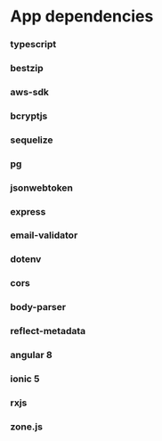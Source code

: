 # App dependencies

### typescript
### bestzip
### aws-sdk
### bcryptjs
### sequelize
### pg
### jsonwebtoken
### express
### email-validator
### dotenv
### cors
### body-parser
### reflect-metadata
### angular 8
### ionic 5
### rxjs
### zone.js